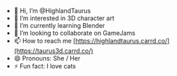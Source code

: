 - 👋 Hi, I’m @HighlandTaurus
- 👀 I’m interested in 3D character art
- 🌱 I’m currently learning Blender
- 💞️ I’m looking to collaborate on GameJams
- 📫 How to reach me [https://highlandtaurus.carrd.co/](https://taurus3d.carrd.co/)
- 😄 Pronouns: She / Her
- ⚡ Fun fact: I love cats

<!---
HighlandTaurus/HighlandTaurus is a ✨ special ✨ repository because its `README.md` (this file) appears on your GitHub profile.
You can click the Preview link to take a look at your changes.
--->
